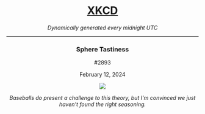 
<h1 align="center"><a href="https://xkcd.com">XKCD</a></h1>
<p align="center"><i>Dynamically generated every midnight UTC</i></p>
<hr>
<div align="center">
    <h3><strong>Sphere Tastiness</strong></h3>
    <p>#2893</p>
    <p>February 12, 2024</p>
    <img src="https://imgs.xkcd.com/comics/sphere_tastiness.png">
    <br/>
    <p><i>Baseballs do present a challenge to this theory, but I'm convinced we just haven't found the right seasoning.</i></p>
</div>
